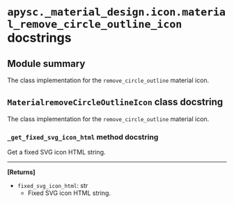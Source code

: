 # `apysc._material_design.icon.material_remove_circle_outline_icon` docstrings

## Module summary

The class implementation for the `remove_circle_outline` material icon.

## `MaterialremoveCircleOutlineIcon` class docstring

The class implementation for the `remove_circle_outline` material icon.

### `_get_fixed_svg_icon_html` method docstring

Get a fixed SVG icon HTML string.<hr>

**[Returns]**

- `fixed_svg_icon_html`: str
  - Fixed SVG icon HTML string.